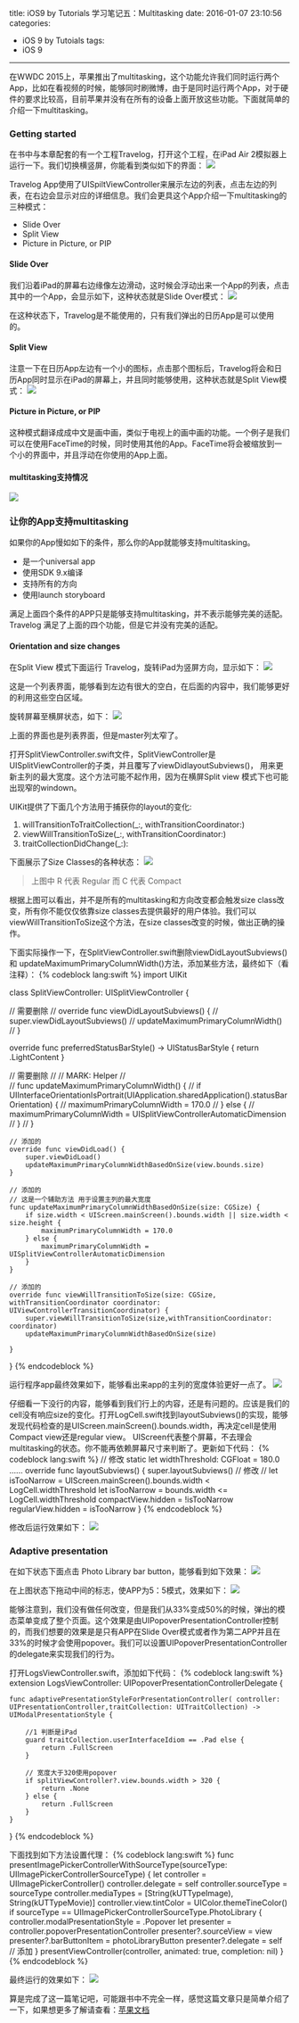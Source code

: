 title: iOS9 by Tutorials 学习笔记五：Multitasking
date: 2016-01-07 23:10:56
categories:
  - iOS 9 by Tutoials
tags:
  - iOS 9
---

在WWDC 2015上，苹果推出了multitasking，这个功能允许我们同时运行两个App，比如在看视频的时候，能够同时刷微博，由于是同时运行两个App，对于硬件的要求比较高，目前苹果并没有在所有的设备上面开放这些功能。下面就简单的介绍一下multitasking。

### Getting started
在书中与本章配套的有一个工程Travelog，打开这个工程，在iPad Air 2模拟器上运行一下。我们切换横竖屏，你能看到类似如下的界面：
![](/images/2016.01.09/01.png)

<!---more--->
Travelog App使用了UISpiltViewController来展示左边的列表，点击左边的列表，在右边会显示对应的详细信息。我们会更具这个App介绍一下multitasking的三种模式：
* Slide Over
* Split View
* Picture in Picture, or PIP


#### Slide Over
我们沿着iPad的屏幕右边缘像左边滑动，这时候会浮动出来一个App的列表，点击其中的一个App，会显示如下，这种状态就是Slide Over模式：
![](/images/2016.01.09/02.png)

在这种状态下，Travelog是不能使用的，只有我们弹出的日历App是可以使用的。


#### Split View
注意一下在日历App左边有一个小的图标，点击那个图标后，Travelog将会和日历App同时显示在iPad的屏幕上，并且同时能够使用，这种状态就是Split View模式：
![](/images/2016.01.09/03.png)    


#### Picture in Picture, or PIP
这种模式翻译成成中文是画中画，类似于电视上的画中画的功能。一个例子是我们可以在使用FaceTime的时候，同时使用其他的App。FaceTime将会被缩放到一个小的界面中，并且浮动在你使用的App上面。

#### multitasking支持情况
![](/images/2016.01.09/04.png)   

### 让你的App支持multitasking
如果你的App慢如如下的条件，那么你的App就能够支持multitasking。
* 是一个universal app
* 使用SDK 9.x编译
* 支持所有的方向
* 使用launch storyboard   

满足上面四个条件的APP只是能够支持multitasking，并不表示能够完美的适配。   
Travelog 满足了上面的四个功能，但是它并没有完美的适配。   

#### Orientation and size changes   
在Split View 模式下面运行 Travelog，旋转iPad为竖屏方向，显示如下：
![](/images/2016.01.09/05.png)   

这是一个列表界面，能够看到左边有很大的空白，在后面的内容中，我们能够更好的利用这些空白区域。   

旋转屏幕至横屏状态，如下：
![](/images/2016.01.09/06.png)  

上面的界面也是列表界面，但是master列太窄了。   

打开SplitViewController.swift文件，SplitViewController是UISplitViewController的子类，并且覆写了viewDidlayoutSubviews()， 用来更新主列的最大宽度。这个方法可能不起作用，因为在横屏Split view 模式下也可能出现窄的windown。  

UIKit提供了下面几个方法用于捕获你的layout的变化:   
1. willTransitionToTraitCollection(\_:, withTransitionCoordinator:)
2. viewWillTransitionToSize(\_:, withTransitionCoordinator:)
3. traitCollectionDidChange(\_:):   

下面展示了Size Classes的各种状态：
![](/images/2016.01.09/07.png)

>上图中 R 代表 Regular 而 C 代表 Compact   

根据上图可以看出，并不是所有的multitasking和方向改变都会触发size class改变，所有你不能仅仅依靠size classes去提供最好的用户体验。我们可以viewWillTransitionToSize这个方法，在size classes改变的时候，做出正确的操作。   

下面实际操作一下，在SplitViewController.swift删除viewDidLayoutSubviews() 和 updateMaximumPrimaryColumnWidth()方法，添加某些方法，最终如下（看注释）：
{% codeblock lang:swift %}
import UIKit

class SplitViewController: UISplitViewController {

//  需要删除
//  override func viewDidLayoutSubviews() {
//    super.viewDidLayoutSubviews()
//    updateMaximumPrimaryColumnWidth()
//  }

  override func preferredStatusBarStyle() -> UIStatusBarStyle {
    return .LightContent
  }

//  需要删除
//  // MARK: Helper
//  
//  func updateMaximumPrimaryColumnWidth() {
//    if UIInterfaceOrientationIsPortrait(UIApplication.sharedApplication().statusBarOrientation) {
//      maximumPrimaryColumnWidth = 170.0
//    } else {
//      maximumPrimaryColumnWidth = UISplitViewControllerAutomaticDimension
//    }
//  }

    // 添加的
    override func viewDidLoad() {
        super.viewDidLoad()
        updateMaximumPrimaryColumnWidthBasedOnSize(view.bounds.size)
    }

    // 添加的
    // 这是一个辅助方法 用于设置主列的最大宽度
    func updateMaximumPrimaryColumnWidthBasedOnSize(size: CGSize) {
        if size.width < UIScreen.mainScreen().bounds.width || size.width < size.height {
            maximumPrimaryColumnWidth = 170.0
        } else {
            maximumPrimaryColumnWidth = UISplitViewControllerAutomaticDimension
        }
    }

    // 添加的
    override func viewWillTransitionToSize(size: CGSize, withTransitionCoordinator coordinator: UIViewControllerTransitionCoordinator) {
        super.viewWillTransitionToSize(size,withTransitionCoordinator: coordinator)
        updateMaximumPrimaryColumnWidthBasedOnSize(size)

    }

}
{% endcodeblock %}   

运行程序app最终效果如下，能够看出来app的主列的宽度体验更好一点了。
![](/images/2016.01.09/08.png)    

仔细看一下没行的内容，能够看到我们行上的内容，还是有问题的。应该是我们的cell没有响应size的变化。打开LogCell.swift找到layoutSubviews()的实现，能够发现代码检查的是UIScreen.mainScreen().bounds.width，再决定cell是使用Compact view还是regular view。 UIScreen代表整个屏幕，不去理会multitasking的状态。你不能再依赖屏幕尺寸来判断了。更新如下代码：
{% codeblock lang:swift %}
// 修改
  static let widthThreshold: CGFloat = 180.0
......
override func layoutSubviews() {
   super.layoutSubviews()
   // 修改
//    let isTooNarrow = UIScreen.mainScreen().bounds.width < LogCell.widthThreshold
   let isTooNarrow = bounds.width <= LogCell.widthThreshold
   compactView.hidden = !isTooNarrow
   regularView.hidden = isTooNarrow
 }
{% endcodeblock %}

修改后运行效果如下：
![](/images/2016.01.09/09.png)

### Adaptive presentation
在如下状态下面点击 Photo Library bar button，能够看到如下效果：
![](/images/2016.01.09/10.png)

在上图状态下拖动中间的标志，使APP为5：5模式，效果如下：
![](/images/2016.01.09/11.png)   

能够注意到，我们没有做任何改变，但是我们从33%变成50%的时候，弹出的模态菜单变成了整个页面。这个效果是由UIPopoverPresentationController控制的，而我们想要的效果是是只有APP在Slide Over模式或者作为第二APP并且在33%的时候才会使用popover。我们可以设置UIPopoverPresentationController的delegate来实现我们的行为。   

打开LogsViewController.swift，添加如下代码：
{% codeblock lang:swift %}
extension LogsViewController: UIPopoverPresentationControllerDelegate {

    func adaptivePresentationStyleForPresentationController( controller: UIPresentationController,traitCollection: UITraitCollection) -> UIModalPresentationStyle {

        //1 判断是iPad
        guard traitCollection.userInterfaceIdiom == .Pad else {
            return .FullScreen
        }

        // 宽度大于320使用popover
        if splitViewController?.view.bounds.width > 320 {
            return .None
        } else {
            return .FullScreen
        }
    }

}
{% endcodeblock %}  

下面找到如下方法设置代理：
{% codeblock lang:swift %}
func presentImagePickerControllerWithSourceType(sourceType: UIImagePickerControllerSourceType) {
    let controller = UIImagePickerController()
    controller.delegate = self
    controller.sourceType = sourceType
    controller.mediaTypes = [String(kUTTypeImage), String(kUTTypeMovie)]
    controller.view.tintColor = UIColor.themeTineColor()
    if sourceType == UIImagePickerControllerSourceType.PhotoLibrary {
      controller.modalPresentationStyle = .Popover
      let presenter = controller.popoverPresentationController
      presenter?.sourceView = view
      presenter?.barButtonItem = photoLibraryButton
      presenter?.delegate = self // 添加
    }
    presentViewController(controller, animated: true, completion: nil)
  }
{% endcodeblock %}

最终运行的效果如下：
![](/images/2016.01.09/12.png)

算是完成了这一篇笔记吧，可能跟书中不完全一样，感觉这篇文章只是简单介绍了一下，如果想更多了解请查看：[苹果文档](https://developer.apple.com/library/ios/documentation/WindowsViews/Conceptual/AdoptingMultitaskingOniPad/index.html#//apple_ref/doc/uid/TP40015145-CH3-SW1)
